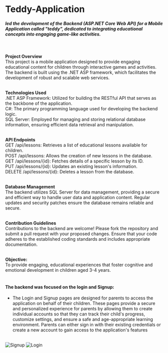 # Teddy-Application

##### led the development of the Backend (ASP.NET Core Web API) for a Mobile Application called "teddy", dedicated to integrating educational concepts into engaging game-like activities. 
<br>

**Project Overview**
<br>
This project is a mobile application designed to provide engaging educational content for children through interactive games and activities. The backend is built using the .NET ASP framework, which facilitates the development of robust and scalable web services.
<br><br>

**Technologies Used**
<br>
.NET ASP Framework: Utilized for building the RESTful API that serves as the backbone of the application.
<br>
C#: The primary programming language used for developing the backend logic.
<br>
SQL Server: Employed for managing and storing relational database information, ensuring efficient data retrieval and manipulation.
<br><br>

**API Endpoints**
<br>
GET /api/lessons: Retrieves a list of educational lessons available for children.
<br>
POST /api/lessons: Allows the creation of new lessons in the database.
<br>
GET /api/lessons/{id}: Fetches details of a specific lesson by its ID.
<br>
PUT /api/lessons/{id}: Updates an existing lesson's information.
<br>
DELETE /api/lessons/{id}: Deletes a lesson from the database.
<br><br>

**Database Management**
<br>
The backend utilizes SQL Server for data management, providing a secure and efficient way to handle user data and application content. Regular updates and security patches ensure the database remains reliable and secure.
<br><br>

**Contribution Guidelines**
<br>
Contributions to the backend are welcome! Please fork the repository and submit a pull request with your proposed changes. Ensure that your code adheres to the established coding standards and includes appropriate documentation.
<br><br>

**Objective:**
<br>
To provide engaging, educational experiences that foster cognitive and emotional development in children aged 3-4 years.
<br><br>

#### The backend was focused on the login and Signup:

- The Login and Signup pages are designed for parents to access the application on behalf 
of their children. These pages provide a secure and personalized experience for parents by 
allowing them to create individual accounts so that they can track their child's progress, 
customize settings, and ensure a safe and age-appropriate learning environment. Parents can 
either sign in with their existing credentials or create a new account to gain access to the 
application's features
<br><br>

![Signup](https://github.com/user-attachments/assets/28e42630-dfa2-439a-9666-23727f8a9812)
![Login](https://github.com/user-attachments/assets/b7600280-4ce7-4d83-815b-8aba8caef5ef)
